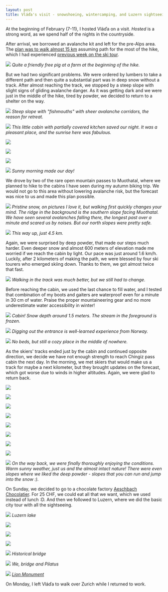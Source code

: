 ```yaml
---
layout: post
title: Vláďa's visit - snowshoeing, wintercamping, and Luzern sightseeing
---
```


At the beginning of February (7-11), I hosted Vláďa on a visit. *Hosted* is a strong word, as we spend half of the nights in the countryside.

After arrival, we borrowed an avalanche kit and left for the pre-Alps area. The [plan was to walk almost 15 km](https://mapy.cz/s/3oP2w) assuming path for the most of the hike, which I had experienced [previous week on the ski tour](https://bender250.github.io/Furggelenstock/).

![](https://lh3.googleusercontent.com/5_zsxOP0FTqC72b4KBPe6EOAOeF0cgqdyAaT55G2uiAFgLPocHo1VV9RoCtB88sii0zrtAbw2ud_MPOvIWg1eOpJSJ5B1XU6TBXdan1Jy4nG67wD-NNSm_0WmGSAfrm0LYY10Ckycf0SL-aXIh9LXCRlEaafjEayCsI_1s7HZsgQvBj4w-9gQzOsOvBUBE0qc9Lt7AxTV66whmbV1-DskccjzqdR8AzOxxhI3fUkoQcqUuOXATpCrxFs4YmZRVmV7i0xyCI5v9NPtZlvL9NjqaIvrWKyou_-4MEe7m8rh4E83J5_TpWxCxGIogRByUwLt1qHf9-Fy5QrFplPyn5RxVl0DgVfaW27RYe_9X-dlSxvmxooZqNc3jI5rRjIhwPGg7YjbYxFt7IZE-ZmafJJomyCi59riYYuCP-nUEdEqFr5Rs2JsmzqSWgSO0-o7BjEGq9vB-lDz1XrUR8qbNd-FeJCXKU00ptiyI2axU9LqEBvICsfXTV4NsQ8aF641nq3kD5FLtHfTZjpUxcNkXs97cmvOgqO1P2O1b5PjLidjZ1RDvSCRPChaivSNxdtg3KeADQ7SpaXXAFh-Rge7gtwGdUC6hKOWGEuyVIDt92mmurDmfe5xBxZ7W_XaFuY2xu1-y3uGd1PV2NVavHipNn92XnOhKzJfWGF=w2160-h1440-no)
*Quite a friendly free pig at a farm at the beginning of the hike.*

But we had two significant problems. We were ordered by lumbers to take a different path and then quite a substantial part was in deep snow without a track. After almost reaching the track, we stopped by a steep slope with slight signs of gliding avalanche danger. As it was getting dark and we were just in the middle of the hike, tired by powder, we decided to return to a shelter on the way.

![](https://lh3.googleusercontent.com/7drN-Kot2hmdxXpGZHFL-e9dEj32X_e1-rMzVNqTCMDGpZyp0Vid1UvsxlwEXSOu3Sc0bA1iwnjoFlK1bGH3sbaSeyIopdF2Z4jwtHUVgouqB-SCPNA-HWBS92kw-MiKFUbxNU4GbBx_jwPcZGVXhlikW1XkQpe2DyRxoy2Zewre3H55m_D-gXtXsDY404gsMutjGs-51TBkvaiczB_nHoUrwWKSuNxSrcGqh9kR2RcX3tmgvZjTPCXshThzw3g9pARnEBk_KH4sw92_Y7ob4bOpDFIRfGqmU-QRGJ7JrLUKP5nhnUbNK0JQ7gQSXej5aPo1bXLg3P_az2RO0kSQUSpN264ap0rABSUGMk_KjEb568GBZFkxjNJCtVD_HXL8rcWk5Id0ZdZYZJtx1kZZD8MuBQAPe35wolJc5l9x6N3P6D7iTgVAsdQjU3O33CXIDbxEUTzQJ4Wgcj3tdXuZqxvQbJZhAqPIqC_5MSgDujETW3jipdtuf1BWNu_6KlkrvPPs3B1q7IYEUfaII5BDgR4h5pUH1WR_b35cptRQpTmmjceLZwvUr4M0blMe_4jz-epLYC9hYipwqCu0lJhaO-U1pGNVzKbP_DgLbWPkWS40Cya5yNFu1Ot16HP2sJzCUW-hMKix7P8UKOxINjMK16po_LZ1ISw_=w2160-h1440-no)
*Steep slope with "fishmouths" with sheer avalanche corridors, the reason for retreat.*

![](https://lh3.googleusercontent.com/QkiNK7OVaH3dD1EvmXD0K_VrXKAhQCeaLkHqQADZ_3Jp5SWxLqGKBLzw8FuYbZZp1e-JH9AxHtBdrbWd5gOYB1zQ3JerzhrGoFSfsk3mlIu5JxqbWvRTnNEfEaYh4f5lYQJ7xrV6ddLJ9lgZyJOnRbogSXg5x49H2UI1aDSVBFmBz6-QRuUSEJEFG4VSp3aVT4PITh9KkYZ7oKxkN4QJ4JR7kq5m2lOyYcKvP_U_jk9wpvtirhhTqbcLc6SMRMBt_WsHdNxWB5WEuIyyqleaPgY7X1jCOpGnNDCf0633V1GQ7p0viuYuxlbM_bwrLDGiR_o4yd_eHfCj0hn39NMsbReRhweUjs40rX0ZykgJbjRmVQi_tkat9FuTigNSOavNitcOWLeetAgaaIV4FZ001dFiMmCyCwb-Pcg-uLlFIvszpEW8dPZDykKGAMBBmxBl48dYvAypGvgj8oeroQZfzrMB70mzMarlYgqh8ubgRXxDOWFVdqLDbW_c1vyGLwyfGT67kJ449dks8hjUOw5JxQaWZEIdzVgNqlUFSU6zBI1BjSVuJ7o7bZ2qM0jJB6ghebEiDUN3B6Jmpvsh9MGJ_rqlaGQqd-St85o8BM2JRM4G1CA9pVXwlRzDss7aIaf_6ctvO6gMUXbzdpfAIdnQcD6MY82GTZyV=w2160-h1440-no)
*This little cabin with partially covered kitchen saved our night. It was a pleasant place, and the sunrise here was fabulous.*

![](https://lh3.googleusercontent.com/sE7jQ4hdrb2e8V4qZ8XXUDZv7Qn6rDJ_-akf2IGdP2ACxVypRWnbhq3No9jacwafPrm2iDpRbd1KJf6C3Nvpgr3avxwtv2mukKqNq3FbRElqfvMQWboMnzwqMOEHw858VacymvmCtvYhA4_ZL4eD9x2TZN8S6r4Nzke-YBtLEiXWwX-shMpKbNIH-dAjt-5oUWWClHGab19_Ev7riMv4U_HcNXiXsiaDYgapkgyWUcZo0yGwcIdXAgBipY14SmX6KMJN5H6BJhJMt6ATkLdKZFH8y7XQPv8fVwLmXLepAWGOIPrYMfQKLRY-j-C64c_iNTIuQem6BTigQvJrB5ks497YQWaJboedeNpDDYa4b0fdKuuHGYbPZvUXZscq-bcHgsz548EJtfPWhVApKSN0LZkcl49oSfeLPFM13j46G34kY895Y29u7cFEsdIlrcH-WukOn0zM1Ua00YDGtS5th5wmc-V33NWR4daHONS9hqwGRuzkhWWB2-luUE9-xvC604bD-zF02ln2tUPEvr4hiBZMEBiV1NmhuMWi3Fj1ltHC2LFwmmNlQOxSaLtYI26CveGkDPo_li9l3WjpiU8Ec4nDsHtjsEsdPDy2hBmRZn7LPoqfzFPas47Fe-KRK-hQmhJln2Fk-r3A1FjmP78x6t-G992xl6See8fpE5aI_9RRcSn_LxZnfVK3ERKbwRS5LEf9qIFlB_rsDRHpyCGodUMorQ=w2560-h1254-no)

![](https://lh3.googleusercontent.com/uwvXbhHpvlVVOWD7Ihj4avFt_YuEv_VHzS0QYtdFeynWsAeYWtrZzShU-dePBmvIA3t4oPtfKUtoQ3A1HQrDV5zRbd6Q_9qSKmelXSXcCX_oRV61KHLa97IoJ2MILxTgSPZyTwJK9vyJpxk6IkCUm7YHjpb928WVaE_YW5JXacAZGxi2uJXoB-5iofuRl8apWi7LgPinJHL2pGgI3saZ2Lr1jlF0buZGHD2fB_Et13UymCHEMLJKKqnl_ptEchz7uXc5vt6j5Vq50FRJKZgLiF6QoONltBolyrslNJppYuXSkrgLzWs4I4sHMjNkNqO0PjpVJ4fBdI58QmAaVBZbxinAmbYTuORuYCMEFFT-lBjBhYWXCIDOQHaQRRqTwCKuQxmONVeS667SQw5ffTaY0pVZnQeBJ9bcGS2ZpsyQcnKbN0R_MKgzi4wAEJZpp6cG1TAR6E-FlwNLI6CrIq9MEcGwlFCR7Q1GOrFE9sM4H24lbsDT7adzdloD82CdPQcOD6GGEzRSV-qt73YTev2KTmKNx9I_JY2edVFYbOVvJvpSZXBGveXzxUorsNkha8kbMmG46C9PcyBPqYYjWRdo3_OV-IbnWXBYoWQ5OQJyhquOtgkaLkys7lT437QGRV9WFFGRa7e4I1eztM2lnLgyp-VJTrWEPeiH=w2160-h1440-no)

![](https://lh3.googleusercontent.com/2Bqjslo-gNSSUugVj7PaeQix9rubrjFg1GLbzXf1a61R4OgfpSEycriU41JYJbQTp30yMX_Qw1WYVXLXAQvMoqAnJ_4P02Leaig3IjEmf7-2XsGcFno2RBa-mnKdhOFtITWbFM0iDDkMA27bAQyB5SZAu9jIM3q58D1vC3wsblvf5mRBe5e6F8BQErjiGDgeyiPlC8V7XMsF4Vo5YypInervDQDsGr6dfmz1FYE_znsOj9XXfApbcU099EVBCIJ3i491dZWP5JCJjT4TyTQThjbwVHwEj7D32606ZIsw-v9bp_eVvVEze8I4N1LwO5ditzDnmyIw-nuNeA874HBSuyeb4JvlApqne2U_Rd8Fbmc7hiJz6h3djb8c1MhiOKQQAAh9YQTlJKmdEKMQ_gPxYWCg1xcy8qkwnkXQ93AksP5UZdicNBMxW5eDeSA3g9hNRhIVGTKCfw8FDLZrcZDJSrpWR_jYo0WYB7zVVu5vAn47SJRBMVoili-hcEERGauXwhu_klBJ6CLiTjA_bWjrokXMdLwGkKlNgTnlisDacnFo2DYhevGGPygQD_pqVzRmg9_EeLSbxQph8f7U5BjTBn334csPrWdSA5KE_mojBkTPamt4MJdZKwzwPCh0tTWkoJV5Ie6pb_AQoiPAs4ZPC9qV-qkadcip=w2160-h1440-no)

![](https://lh3.googleusercontent.com/OQXGL9rnbISn4IrZ5eS-e54KY0aQhZ7oCymRtAphGiV5PLNUP57BeC1lvUb8k-krSc7JyKBVmcVra1CYXjty6GfyeigpU2VtzuotVhONumA8agkRi62mjAyXaQFuCAfL4WOO834dqh0kDOa4AiNx2DCVKEtj6re08x1wllft40XY_mFogRLmbMFfrfZX7lslyX1rVCYczNeB6J1MbDj9X-Lmku9DemSFVEB_L1S8CcG0jdBphdm3cT-KaV9L4JEERfP_P3c4EO8S3gQAvH3z3tXxPU1m0t2mq9IqZzhLo0n6XR9Qep76MlLCROkrcFdTeepDgLuqB5hQd8KtJUeoJbdbJJpyl656pzA_BnLEwqn2j6hTWzICM0nxKkX_zYuWBKyd2Q9LKjN14VGTFZNu9_Isg9KOWTQQ7mo6QxQejY4qkr6TFhcVbpcrgK5l431HeB5bl38-wUGkVk__iHVsYQkc6djcC1dj17OfQAkuxF8K7tsKo1yHPm_AURYmdJWU2EHF2SrHID2k08vc9ugAnUzcZiq935n9gYubebgjpiDCE1l0MbtXhUeU6FOLtyS27M_eFQfGLG2BujmMi4I5Mh7Zy4TfJkJTYY_7_OCM4hk7s7fpkBIlnwfW9WqOw0y2-N_y5ubsXyQPOgWxa17xKsGUiP89N1E6=w2560-h872-no)
*Sunny morning made our day!*

We drove by two of the rare open mountain passes to Muothatal, where we planned to hike to the cabins I have seen during my autumn biking trip. We would not go to this area without lowering avalanche risk, but the forecast was nice to us and made this plan possible.

![](https://lh3.googleusercontent.com/9GDG8nYOdnNpRBmPIlCOwKCTGb3C9C-tRT8V5tKRM5x-jyb5XNjFQuTuJg8mJShdC35LYDLTw4fOLZVfK3Ww1SNeSShaHKNwJCu6dVsoXfsgyGzoAPW7Ijn88eS4aZ0xcW5aQyFgKCldJ9n7UNQPg1AtlAm5gfaqVnKWGKjZixUZA1aSxeDgKBj5H2GDCqC_3FGmCCM8vn6UWip2a_AEcW6YquIeyt-5JQdu1p1LAc_uC5CFFEtyCqhXvrxtH3d6glwYem_HM0gsOU3fVCBUW5Qztb2AVM-L5UqxuEdPmnifAdcW1QxrAMJ46QoGmXZD1sOjYpN9s4iIxfkz6swQvh4RzzcAaNY-HEYrdKZOzTPvdoA5hpM6IlOVTiVi6GJlExD9YWe-M-pJ4wMz5CrB5W3vog-S--JEisAPSglO4fSCw5k9iPOe0E1zBnwubzotXyiusymQWwZkxWyY1q_m6kBDQHx713oVnclQospFxqlRswRKr_C7scFrJDjs36c3er5TD8daVWimNB-BhhkyBjulCrP1voxoy221P2nM1q5eMTr30oALj_MK3rLphwoGYTux_oCyUNdhpUZ2YrNS9oP1AMrJFDiQMVDXKY9uiaL0CjLACWGKfWM4nXAr8e-W4J-imwt0q25jyxcHMqwBTff5_R0nmrRg=w2160-h1440-no)
*Pristine snow, on pictures I love it, but walking first quickly changes your mind. The ridge in the background is the southern slope facing Muothatal. We have seen several avalanches falling there, the longest past over a minute and scared us by noises. But our north slopes were pretty safe.*

![](https://lh3.googleusercontent.com/9WcI6niUUsAJMzimU8KzSxo4JRbHacDn2Kj9zCtFbAQjfs6eeHu7zFgQaEM2DDgqshOMvR1s14h_BY1UIfJxOeBIUFGcoYzfn-Y46CwEgl2L0fQXZyEo0rPKpltevmGi2Y3zj0CPjVV6PQjhOD2V4llu7R9xOdw-njtAZ8_pmg3104_dDKUXbHcojvIfjQTh23lhqazdjIplVyzIbmXaa9sV_NznlbkG5bhQ5BhEeukHQmPjaQ0Q7DNhif8uz0WLQ5C4MQG0yivp1fdcbQhUzX5S2mHVjircFFcIFLMAVDCIlK2aWZs9_q2SAVKB103_ZZiaQ3OAD-nQ2CVokETre3TWqHiALGE7SEmzc4vFiYQy3L2ld3B2foUDthktixysImrX45aFCluiPXe4CKRyd_ITaIrYYnpzakXT993Rc_32Bn2xrkNyAcNb_bNx2AGh89pXqhLbLjvbDu35uftpSMfL7V7nuK5-CF2R5r21PKVjTZU37EjWH1x7sR98sSbZ1_RNbJZWZcEksy4MGy0reTADhjv90oxiFKgv6gS_VT16cFfDw9Z9ycUQB31buemtzHWHWkG0EVZuD_b28EjoJa7_7D62bwzsGCgkAYwpLkRUp9aDL3kys5LfaVj-4h-T4E53abjmHLpmGKqlX1Y1YtzE8ZNlGjn-=w2160-h1440-no)
*This way up, just 4.5 km.*

Again, we were surprised by deep powder, that made our steps much harder. Even deeper snow and almost 600 meters of elevation made me worried if we reach the cabin by light. Our pace was just around 1.6 km/h. Luckily, after 2 kilometers of making the path, we were blessed by four ski tourers who emerged skiing down. Thanks to them, we got almost twice that fast.

![](https://lh3.googleusercontent.com/F86QDWKHJzRyB81PmRuUbmHfYuHC_wpXTDzA6VMRX8kyaU6CUlkSTDX7awo2494TPCcsuOUyB3C2sdPLDjLCG_j_-eiBStjOsh41f_FtVHXl_a6Kucn3BhG7Jv0zzTocfxJ0liZOgLrdWEzefAr5hgl1GI0vhhNg3z3jBbst4iNRm7v-v6p4PAMX_C97A0JUVkYcbucObT9n_TCToFeZC0vbDzc70Mzur6zHdAXwW-R3pcz9vfiIe41hEkL2DRgl71v6SqqXiR3b4WZhZ0-hKrXazc-EWu6O3pj-SyCk1lmDN_S_6xdSKoUb3S-mYXao2pcMtz0M4c4UKIKwZqykv4ranwWlVjgiTUzrjIPAg3QGwVQ-GQCkncWdrZRDrO71C5dxogG7cOyyiHIV32s-XHzlwITBRBxBaGEFAX8SJxeSVcWztlZkih97t3L-aQZWFT7sAgzTg4ln8ptw0trXdzksad2byXWikvneOdpVBwhGw17C2q5DI1XTrD2YoqHmKTfoqVaM3G8pYqbCLjkoybAObpjfeIka8BZ9XHYjIThkspr8PlyRPYwGnaDD_Z3CYI_msGRwP3Zz-7h7UFf68YUFJu6mLsLVDaWmkZBEN6h5oPHter9rJbVSdypITx9tqww2toJlMgE3ZgqCfBbOSBlnFkXfIyUP=w2160-h1440-no)
*Walking in the track was much better, but we still had to change.*

Before reaching the cabin, we used the last chance to fill water, and I tested that combination of my boots and gaiters are waterproof even for a minute in 30 cm of water. Praise the proper mountaineering gear and no more underestimate water accessibility in winter!

![](https://lh3.googleusercontent.com/moWR2TXAGjktolFVuScgRMD82w7OY881tCRahPqFceEWgxMHpD_CcNB7688R7dauylU_DA7HDhD0Uotl6IgGuo8I23xc95u4xYUywKRSnNPdNOjKNZxQuVBWEdw2e0UuCjOGaSd0plgfjQDBFd-DMBASRBIkGvp33sLJ3sOKX0rmKRqoDkfLf-LfmAahmbE8B8HShfkopdIPxPcUAadAJoQBJ_cU4k1ar_HUV3-BcLFUSteeZROBuqAJwzEa0nyp5A29FfZ7e3Gkt8ApOzw1UaKRmrMs4xbAEZIAVxunftW2xijY06x8kfMa8A9FVS4QJ3dsIhRSwjgWyzc4OhSvCsBmHZ79eGJnHM_ES3G0RZB_svwWgyp4TLXMVRnWFPWchGu6aD4A7Ftfh3lcpScHupTAKNNwOtIIFlEAX1jQjYrxAXxAuprWnv0g-A8tDUjy7h2uvHcacvA-4VL_es2T6vX9MwaPZ2YrhB-PW4TnzTlguzHmqMr4yiSDyUfDiB_V-0GzZRce8bxhrkwBGquhEQeqCF7ZVxT5ygQcA2cf-EWJJ0VurEF4Juz35zLKQYxO142P92O1AIwnQvnrxcCv01iW2H3079cw-Iwpztm4tolQnx5iToVDhyj3rOPABCeJdseNZk4OvH23uMd8Ikhwq7MTk1wb7osS=w2160-h1440-no)
*Cabin! Snow depth around 1.5 meters. The stream in the foreground is frozen.*

![](https://lh3.googleusercontent.com/IzTn0DYyYhqSIlkeQIIyyPaHMYZRJAupX3cA8r2DguZwdyv_KwVZ01923uNbbTcJnQlTJng0-RbXb8zYdmijRhs80O2s6R58GzgzDFyeBt_zIzK4VcW7XFmWueA-JOHXKP2ZlC8iuBiKQ-Agu_fIPXP7qZzvnTXx8CM39bzgywEgXRpt8jh_BsM2_pZvYTe2W1Bn3RvM_0j9iwhy9MyNDzprkBD9NT7mrg154s8R7hbYJjo-ofjTn4EBOoY4FkhGu6R75Ck9tXRhW95tug-O-4iwmJP09hAk6YQiRHV9whk5C5vtBYrQ-CUHdng_K5p9V_oSlncDOlrOEiAAkuFyc7IGtpSckrklYU6fq3kQwaYPhBoa1kn2j7XUPas0oVcmcKGCz7Toc252rko4M6mu9l5wWndf8eI2JDyTKpPbVJp97FJMX50RtPlMI5EhmKHvIMOJxFTL1hl8qr-KtkfENeHiuieEyhfJBUu6aU3TeGOA8ZeBlcWH0odXdGVSqAcUESbf--nMYDbbOYx1PPs76C3FiEwmzaohaJKkprJji6jyS40XhE8rXESCIgZbMqPeXj0zmBltu39mHWdhsyrd40QHE6robx6Vq0j8giWFKOctrCbt0TE5tlE6MVJ48QhRoz-oXJFmiXLj2T_gJsV46yEJRut2DhGk=w960-h1440-no)
*Digging out the entrance is well-learned experience from Norway.*

![](https://lh3.googleusercontent.com/BmDOBVH6uSIbRTGwLNiUgU3W1cDaCqJHXrY_CKks_XaWfzlupHUStKBGU1iuLmN-w3N9JmGIJfvQv1oPDLLpDSfXQZsJAw6S7517KTiwVRrZCf6pS_VzwoqYh0BQbRzSuwrONA4RAliYTiU-wI-wvtDBuI2nmVvVEKkbY5pUHfGuDsuIjQRae_DDsT4abZ6TyCsavzPLFU4bCMBirY-QzL1oKm1ezGuEuk5OBfKcNaJdi94QlTVLpHhyJZtHgZ8B7lk0tV_ipWTawIxR72HgEIHWya5IK-BJ0lpyXqYCa2MhzoE7BHBJ23x2X1eEAWGWNxEtmZ-f1P6sZZnaLgnfhH8Om9M8o33K6moJWrCLYe24fPQ9JbvEa_7e2Bet0MMAyNxElEYwdagfT1zQVvw6N7LqG4s5eYE4xITG3xZwC2--PD4FPWiUoxok_ZFw7JE0zXnsI3zcOycrW-0wmmx3XeAq0vRf4WnqLJ1BzpMq7gf8bJJcXeTGUMVHs4MRahS-HfIAl4l0cZ2BdycsyhADMGqViS_Jpmrnf3xI9hqZkyGD8DuvXU_oCtyQG0LsQZmRL3flrq6UtTyi3shcWWphrMvG5JuKU0u_Cgfn_HvV1et3AXc5O6hWjmPP-URSDnRHifM0MPCeRMgE9z1wXZ-b1iGyUnkTH_6y=w2160-h1440-no)
*No beds, but still a cozy place in the middle of nowhere.*

As the skiers' tracks ended just by the cabin and continued opposite direction, we decide we have not enough strength to reach Chingiz pass cabin the next day. In the morning, we met skiers that would make us a track for maybe a next kilometer, but they brought updates on the forecast, which got worse due to winds in higher altitudes. Again, we were glad to return back.

![](https://lh3.googleusercontent.com/ozBGfWHtq4YItM3QxFHS2MUC27JHlsmrGB0NmB6ghgKsOlWplWImw1Mp3MfdCAwsKsY1s_gNTv1dnIzle8GFHw3KlCKfFdQA3lQ9omkf8MWwD3kQoxKfbcx9QwOeLDa5ZUqWNBJMPZpGo3dfKnhSMDVWjGEdc2sr2H6x2RGmjKt1rTKjDyFDFoSqvJlkFBMbW4R2xhIpt-LMUd17VSfUirUG2vN-UAU0nRD6844fASRD9on6ga7VBRpSq4E7zRP8MBrAdMjQC6yFa-WdhgNGRt8kbGkMq_SEslGc32fH0QLQR2kZmWd-1gfXsQu1JfeT5wcNGYhMZYgUV5Ogb2YsVQS0kAPL6yrj5HQwA2Ra2TPC7hFffk6aou_ROv0cmtcgerJdl5thZ0zA3uUlDd2-cYQKEJx6cRMc9p2nTp0HTAofAQualflU0LpU7tBILKCq6F_r0yFpjDTe2JsU6znnU2DXtDtYx-HoxCoPjH6VoJ_0ZBEYHSnFEqYdk0v3MXvkBtpW8rcFjorsESFP3c09X248S1rfkkBzNsxlDY2zCcUeFnPojoCqBy98gAXia4lOZ85gbSsBwIdRh1XyBx8ExD0KgzO6hDm_BfchZmOKFWWzh0cix4j_nDEoKhudBBrCyJxI8GjkaNi0yLQlSYNX2pJ_8esa0ElY=w2160-h1440-no)

![](https://lh3.googleusercontent.com/3AxF_4XNfHvQu0b8zqHUcvrfEXqaoYqxBxQnqBQRfwCCVWmK32V5qmuB8kRaDTqvcd0ebxtyQksJWjEYHBi-9cuQOW5-YEatMbgZPQ1GHKWiu9K6WNj2RRQwEadY8so8D_nIVeptKTylHZbUK5JwIwbp1k0zlIAnqn4rSMrIGfWknHj8a6xhXnashqVSf_ZyLQrInDRr2h7zUpHQvg2IMXg32euCrhGX_gCk_Jta5f6R_gaMTRLzbdOnOUu6f-qwpOy7DBTpm98Dwo-99rspE07n7-7ghjeMC1YUc8j10X-qFeyZqEx6u-gXcRsyTk-FHNmCCIurMD9_YjBqdhxtRELN1_yNjZVlQj2JHOfDuHn-JyzG_DE2wKQOO12HUw8iJroJFmxP7w7vgL495Wiq6vvg3X9yjAB8is8LcLs7T2jTuP8yHuX8zyf8eQdgCYoNM4x0Cx4h_QJ8R3A9a2rM6OIeIzPN4FHLtlqLBeJn0OioeIbPkJwQMDlu2o5LHOtKUdK3dDjQnW6pTtdPJx_7NpnQ_mwe2wTFcN7trQvCABwNk_ovo8H5xVF-KXwwkoDKHMEwA72S6S5Vn1yIeTS7GUsn8BkN8VIRKkA0N3N1hkWXAtf226uti0Ko7c11RYnbUEmGaTBdoug0A1Lejal1AaPlK-jPUvO5=w2160-h1440-no)

![](https://lh3.googleusercontent.com/Xp2V1mjW5Abn4HqoXV0GHe5uk-HyqNT0aypyNZYVXbzOyISTKtWD6qw5oL-yv8Q5N-lxLSctV1jCXzAJ6NjE4sqfxbGh2QFXUUOJUdGEQOJkulDXWahPuvmdYQWKg0Ka9hcIATwSrlgDh3GERSUJW_wk09N8jADPrDlDw9jqU3c1gc94u4tOpOSDGkw31lWcEnt0gj_0KAT-ou8gljGJzK7WoMl5qR3EARZDFzvxmORjk_Ans1qjAqBwDOFEvdTxdk6E-QvKQeXZCjKcUo7MbhiEHPV0JfYRamEf9uOwbiksfkXmPuLOkhKZIs706VsH2ogWmN4cWqrNG-cLOTR4-P-pLYj7Tkq5nXl47WdeKY-b8I7iKNF5E6fDSHQ8Fg-9ZGccZFni56MGpYCD5Xw6UNIAIFL91BVaRRcT23L4b_mHYJsJDoWR0e1_A62R4eNrHX-8zkFbP8Zn7CRDk5uqHfxMpkzmvJjrtkfvxedtmGske_zd08YHFpG7VaJWpc-tPBlXnrRlAfht5j-45Ec0-qmkqiK39j5BL3nSxfmd9k726COyw7OvgvWb7kCkJ8R--uEhmE4_gVfcO05iSA13R__s1xWQ02u-wF3c_C8cugBqXCs6sv2MY0M7kVy-h-8xvDOjPknSGf9so_xMEfAolnPU0ijgY5Kb=w2160-h1440-no)

![](https://lh3.googleusercontent.com/oXNudiXH4_iVtFE7Iyp4MaGGreuUCWzXkcTtZpeCmIT7-bQI0Awll6U3dui4LoOb26hbiRcVbE6ZQ_OXpBmZMs92mLR33dXIkcg2ScO2h6biZqvb4JKeer2YiV7c_xz_EyhUCHBs_47QX9ph7ZHhVw_WbBKUtO_aq-Bltp_0r12784WmG8odlRWz3CdXVvdIMNXRmx5X23v0D-b2ky5w9WcmFyAo1JNASIy89UQQ1C8Rl1xbUnTZITTFYNHqXRAfunM_XsaWk2KP8PfGvstYnJWGW8JVSB83e4TVCJnreE_RwY5rckBNqi-7r6V_4UZHHKBL4Vj2uqmEmDc8ORbsjVOyTeUI7B2fMdRIM7wA0i4etX6SVW5ImmEcSXcQ7rF6SxvWbB0ABpJkKrcf8ngZjZolJlrCAzms2XFwN1Dm9Yvbz3JVsww4VnC1mEiBDadcszj_CQ-JfKhu6H1bZVAg_pHn4AhyrSRmt3TpdXh-kRqo-dwcx1AwnNf4Xn7KxWQfkSnVRFaAfX_GzlGRjqaj_UbiNtyaK9lRbX3WXiOyXynWt97B30a2jrdrhxMhfAD7AGPCi_YZbvJ65Nio840OzEiLDMJEAfCNVAWd0pu2Go0Vhyv6NsFbeVwMun7EeIA3r1WIkJzHnraWUOvVDuAXLEBajE-x4CiE=w2160-h1440-no)

![](https://lh3.googleusercontent.com/APNHX9BIpiw_uhoKU_zzL_RQL2PGM4qkCinMBo_Fpb9VcL4F0WNdVC-WePPuhfQ-UNut0h4Gk9guJpWyvKdfKyxoO1IKHB_QJxBUpsxcZ0WJ8frByGBb1XXxIRgpm7Yw8SReBoPivHU1g5M4k1_hInucZ8fHmlxbnhSzVVecRnpLisjXnNnpIvQpVGHNG0P9xMoHt0X1X_bNMH_U_JpKVp8k8xQV0k_opjeMQzjF7LFSqqu0D7OPTzRh__khz1VlJ56CBeRMGn6jaN0nvLH133jgsgZeY5aGMwOnsaZveU2d4HwD5BmIV2iG6NFCCQqO-H9znJ_HyU4SBGP91qEqohOI2oVAf-w2euWawWiLLo01RNlPgdH3F6nt2Rv904fkFiYqzX_JvpyzAQgHfSnONlj_s-8PFnb_bBXi5geC5hjHCel39P_kr6uGPxdQhGOccOsmIz7VnVuSgsRDP7U0CemT5aM0lL-U9SkpzsKls7e0dOpgxv_LUWvNRGOE3gPBDf0ga0wIUnnpAC2Ubas_cmOxTU-GGwSaB9iShulq6omQrR_14UJxdpUf_9miWsTJmJPayjrw7KroQnPaINwnkjChxCNxXCDAiiXx1AU3Gww5Tqy2DVpHtK8JNeVWvjW11iFPA6rdiTP05QXo3VDTVPE14XZoeyD1=w2160-h1440-no)

![](https://lh3.googleusercontent.com/mIYB-llGxoZRJoQiM2buMNf_GEr-d0qNDzLLJMQB7GyHVydu6ewVdb8YSvR8d_xnPk_qJ_FhLfk2qblhrDI0dj0l2iKahv3NV95ca5SMiImApl8FECUYZxXX0Y8vGToGPNt8HBCy0Cm1ypmmEeCLE_QRxLArYqvNA1kpKhsbW8gX0G9Y9YZ43CeX0IaQ2P2mxIUaCmvkKlS-Dy_44vzufU2G9GQ7BKFHFv16RibuEeD-A2Q63HWcXvZc1eHYiVssUATVWlbI3KJnaJjjKNliBNgoHV255Q4B6ve3wgTc0p7OxvtbaSYDklyaHsi1gBmkRZILBOBvQ_nXKemKfndnc1wcHYpZOlLKI0Cn0O4tBkgUiGKXAooS2uCmQYUakI6gyh7AcBtDDmWiWO7N0jTF6r-PyF9FaAO5zC2H2trMTbc5ka_a03-9vI4lG5wTLajvkK4so3tYQ--DaF3yO63zAq74UPmQA6nJBrxZ6HZme2ZTPsrUY3jzhD1EKzazawqYK7DiIhlUDygVdpEdb9yzeN91gOZ3nueWLeB_DcN_X3ADaJkmaMlxhru9-Fl1mz5dLx5sfYZfNEn5f7VXkn-_QtYO8GvB3h_IEg-HqTmribwVGdN-7OwKdgHTSefEqC8GuLjBujiSI-YN8dx1lBc7nouFOcFt9zt0=w2160-h1440-no)

![](https://lh3.googleusercontent.com/gxFP2qD1puH3xdYjoHPIOz2pe7Y7ZAIUYqSKIvKa29XJttn4wrEMN6bW4kfru-cxcCMjQkvPZDLdV9Owvddi-H4bEIB4vlxdaU3TktsGMf8L6fr2_jvsL1wnbKL7atzMNZWNY844Q_DHfvPNDfHvZguupyLvCIlBfUs0xdKsz82UAfEgCk1o_WRzhTQrqqjab3XV7ncBBq-Nn2ZaDJA8k6-fgY5yYKvquU_1NnEwr9Yw-TtVBJrPFNrNYub841K3iJEYgEvIjhQbwYcwVjHASSpCZFE1fXzwtaL_Sc0eWTbH4lOvBOMKmShzOo4Y0qJQ-JWHVNB7BdtZbOIzmvtN07K9YR2IuBY7fcZWRmbqxIjgyfX-spFmo0x_i1N2dVNJlMk5sakr58NTrVbSq04GwysQMuJ6gc2__F9zpsvI8-uQhJB7LGtPOir3zWCGwS6Ld0OXm2pV10Oeot53Yv4XeJK9vG6H10FJPimA9YguQwYpEt0FxB0e08-edXUfKIJ4pQQSg1XGp11od7YFNqlo60mWdafLQIqOzPYD0jPKDHZHxQbPRCr7sszd4mBqI8Sqi9vKyBz1pFPDqfNtSL1S2FX9pz-wdd5E6wz_VyCkRNXpdLtr4IfC1oAbwIG7nu3JzDWnfXFkPp3w8OBbjDOIwI7mkAIb92k7=w2160-h1440-no)

![](https://lh3.googleusercontent.com/P0KgVjsDcQ3lQeDRlZ-qMrPnwpW6Ibg14LzoGVmq1qB0Wag5THfQSCOxOJCvNC5G0teBse2EH2j9V24nge2FQq5eFciPR29YvOTNhEMT1AbgJxhoT14CUtyLMYogBJ0b7EraA4rdPbsplBJj1-3k8pxCs7DHNbDz7bOdq75GMaB13vXrBvwTA8xJ9bex5h0ArnyP-Jf2g736drd_6Oi3660qIFqKNYD3Erq5ixKqK93zy55JyDkYWik96CS5zBwhrt5DQR4EGFAmXCH_0vF_FA_HTLIz1cv-b8Xys8DQWh4Dmd41bhgBGX2pmu8Wm3OFy5tV8H0y2mbmwL45umZH1T0WZ5Bb-bzgp42-OQUce0U-RRBNZPwZbj5yC3TwoIcP-2SmiYVikoYobcvtF7mt2DMA3dpumhZBHh2Upi7oZrg7lxvnrOhmfzkDBqI2B6VF4gXsoFDSERQLi0zfT30blE96qdGLBObpvwM5acc2w7IIwmZXp_zv6IWxXDHqk6S5QlWx6PY93v7OrQO9CPKe4p-8aUDINZ5qzvA5Sv8cKTh0mK_0yCWQAm1KIHqaEcOqrCMFrfMWRFGdi9LldI_4-4ODH_2ELowsKP2nr_EEikJGQ5Dx9eop9Nfz50evABe557bTd0wRHYUSLO0NInLlwGRmCGlrDgL-=w2560-h1157-no)

![](https://lh3.googleusercontent.com/EutBWh2xciRQyLgyEcz6bnqzrme-vd5-s7qt8PxELyvtxI9eq-RlJ-kqZWNIBVTBoY8_Ny4nmGN2lhCKxax-o64z63JCH4ncoJt-LrUmrHbXtpmqR_AKq_DT4I1PE0SOMHxMWcBulv7MGBfjaG5Jl0-MG82BDHQftBjIFm_Hlo4sRiKUlfGsIj4zaVVFgqZ-rsJ7Xk8_RDExJN0ZtXK7zx0V_FacJCk9HCoPugGeTjdmFT2ti9sCwYhZeMcy5qDlE2rq1GfAJvr4gDMv5SlY2sKkSk7tfEClhosw8RccAhINxKWPg1AmayjZAZM7njF0kR21gYXvJyj2OUAZTFCoBNyt0Sh7YIGT0Mr9zIz8-4DH3i9C-vqnCFD5NC5eWLt6GZIpST18jb167zVDH19D9kDr5SkJLvPB19EvSlOovEwp9LDWYPpMxxG0WV7OIRjjifnbldAYg7LsUCS3oyakIMiqxu58JjViYuUOxmokWBjIO8jmP6k-ho2bdCxvqwFzmgSHjX__2bCFy9iXY1zt4YfswsRLf-xxcNLatDNwbGr65zUMTF_SD62PW89QnDTzmXIXT1dcdLEPtAmI3108vwUCJyCqQQ7E2E030qWn0p4qoZflO-SVBKJ3JbxagFGdLNS4QC1UVEOq4lWkBgXr6GQB7_p11Y7O=w2160-h1440-no)
*On the way back, we were finally thoroughly enjoying the conditions. Warm sunny weather, just us and the almost intact nature! There were even slopes where we liked the deep powder - slopes that you can run and jump into the snow :).*

On Sunday, we decided to go to a chocolate factory [Aeschbach Chocolatier](https://aeschbach-chocolatier.ch/aeschbach-erleben/chocowelt/). For 25 CHF, we could eat all that we want, which we used instead of lunch :D. And then we followed to Luzern, where we did the basic city tour with all the sightseeing.

![](https://lh3.googleusercontent.com/QP2MHg-O7G7tQMOkhdYktzMYtohe8hcyRcSDDUylms54BtAIJLLWN0N5mv9STV6fPW_VVvep5KyydQYKYdNviy_pFpq4tiNlt2X138hW_qOXrfP_GaIBntY3aE7U9YVg7v09rPKUNUB4chSjnbABrVnbtw1YEvWu29qGtOl02QLyCNyv0TI505fNxa9Vksko1miHiVAUQOY74lIidlOn5k--rXhVA0GCPuZDiG0Sp57bFX1PNCS1CIE-QUx3P4qoKpqxmTWQm6X4D6dZfYM0HRbexbBmsfATUKDorUZzP72P3izX_XtV1ymnnAhCBeYmHk4OJ5ohhFoHC3Igrb0j55yyrXzQbx8Us2LgRR1NIVyb-fYyJYdKYvMMiI_GVUWFtUa8FLzKKz3jxslBLE7Qz5JTIWFIZipOQy4DgrGDlxE6H2FNIVKXaO6q8m9e60na1-Hyn386VoRAq0f1Gc2m1UAomntEnyHHTWTBIiATMXmeyb9cDpHI3UpZ_sNUphCfAHWd6SVsmI1hPPNdsN7pdidSg2cy48Te4jLL0a_DE-W-6NI5E-h9mkwBGErkd37MjGKsRxq6tpfi4FgK7DlMG1wdcgX9LpB8XFdHOXjKqpeDrozAV3pVh5zf2EAk43w8Ru41t0i5JaPk2WwASZzhqZg5stJr0X5f=w2560-h803-no)
*Luzern lake*

![](https://lh3.googleusercontent.com/D8DVoupSkdQyZQdlg7nn5mWKc4DnErdxPXe6FHoBq4bx1wTBxreagKLoxT0z7IxZz4xuYSBzZDXB7JfFr042NY3rhPL4IsHKENFqSY-DPDWOvWzZmiHHkOyAU7zFa8iLAJZka3v6kZlRJOH__BSEn4DbKKw0C07Yu57E5K6tvXbitirfQ8c-v97wG4glfz9vgibB346ikM1rA7f3GWzan0NKhVfTE8I5Wj2rRVsSKsk-tCZe13hIRUoDnTWtYVN_r-Hp66IQ_UIV-6Eugkv7Qy4cNGLo6Cyj6xHBJwndmaNstUXhaYBj4QkvIpY4YKimGVxlztjbxMtz-tUw81tKN4xxqdnvkvQQ6ULbbxHVqexsipDKMRr0iacEDiF_0ydmIm0L0aC_Xy546AGfS67yt_nmacG9VjY7tr6GARzbshv-hRhRDpqpEsVgBe-g91PiA3qq2_WR2jRMezW87JGuQ_t7RSuSOQYELmUHQ7jWFWlBtissBOrI-c15Aa0Ev4lVDHBI7woJe9OEJTFwaTyzElYMZVyJhLioA7jlwtI9vlcZvFLiXLLN7ao4ZjdUfrAoo_WkrSRO_nPNj8KjaFEDkZBBA4BqAEjaiF1nnodff5aGTxfbt3qi9uxmZKzeWeUZHHHi__KnN6B5gCLJP3KUHFxsclFvdjCx=w2560-h1024-no)

![](https://lh3.googleusercontent.com/-ncqU1Wv1-IETzYPay-rdWl36FTgs1MpiHIbUiECM-usFh8lRB9xM8MuA_65l9FYPM0wxnha7h4w8lKJtQ1z9hRJxw3W_O4j7VCHp1hqr6ad5xGRfhnE0OnH-Wnbw_FbTstS9ibM5AZcYF4bM6-_9q3fR90rpcIW_6TOd7x-xA9GlDANIXlLybrzJKgRkTIRMqGjgCsebUTc5yB9hmov32Hd0vwPBO6_yaekgVBHLKdhjAayxuxGJxPKcJa-yuHuHeGMX6guPCwmRrNE4UtSO8vFm0HyoL5gl3KQFuZLloN7CAsP0eLVSFZkwOPFSLM1Y9B4nkllADb1HG6vNJxvaw7Fxzjne1FlOp2vuGehHDHCD6_e4dpU2BVGD03ilmZz_eJGjRUKLkKiZI2uTTNLm9JBnerzA2aqxEJp87WCsGEYnwLoZV-ZuXjx-tTlRE9y0zrSFiD2RBAcGUg1xB9JAfbH69KJv3et8HvhYGiyZQQxgfW4A-v36yd3ZVNQM8BoEOQuzq2FrYqArkxYy9hO8Vgcwj8Dl0El6ZAihnBAC1nIuLaCAPh0Vm-xxsY9GUgsN10gQiDKrHxpwCCc00nkkH7IFhoPrWD0XtVXPxtDnqrzm3fJqKk8hpPtdXYYt7W1hmCcKoFTVUnLTEuGzA80IpNgXHzUNzTQ=w960-h1440-no)

![](https://lh3.googleusercontent.com/mALElNVkSanLLL1f_BjA57g0VzJSpLiDRa1FI3WfaipSLfzACPXeZrLsCSO9pP85YsjWyb6041WPAkGiH3efBcGP8H-OEQ85j9P_0dnDnyjpjseSh-fYJqkHLLQrCW46Nsev7fJYhyPXHG9Swqh6M2r6hxSdkouIftMpXIhyPsWB2XKlYQszazfgq2_XssSneMpXf-RfHIh-_eL7OAJHks8S61P5Se0R92fl4K8r0WvQ_D-0o3pjxkg1XihtJIalOrvk46vuCNL9H0c5gb4ZavH8kW-JRKILyks9JXYqRHRhbsKFzCWugUlTmM3G4CvRzt9tH68vHiO3z9iB8l8EhF1wUefMgHGHFCNIeK3IW6TYj3Rp0sWqofEe9fYOcEyc09nlpgm9e1r4ymq-YyVAylsjTTHIqdQwXGvSdHJkFrMw71i9AK7QhPmAW3HBHkpx8_O1_9PhPaloMOQMcWz7M7DkGqORMem5S-fS-se3SSPikzWiv7PTmU6dk8UB-fM3DkdMDAXzCOX1kPv-9dZKjhIe7CRh6o0-73-UZPWFf75e9cEZQCBQDFnZjavnS_BMFLIadAK8emTxFrH0yRZtyk9dAQpcLNnZF8S67fq-TVA4qGXE9C4Fl3pCTkX2cXPVOtiG3vq82yYWUZbLaG3NXfK6BIoLr54w=w2160-h1440-no)

![](https://lh3.googleusercontent.com/0lWgtKOgtaPLDrsDp8jSQjD71m-XPRwkXPucVvOgXLxxvSOY51MEpfQT-pFZj7WjrwoyMsSny9lTvpyFhJKmz_EqV6v9GiqP8ib1c3ZFGvdMFHKQyUGOh-UVGHMuq6q4tTc6RnGoRaQsUV5vcIszyu9z4emU4tCu8UUWgyHJn9xfT9BiEpniuqJNOA_ZnZB_VoPToyJfh0FA2gg3d7rHndtqbFzEIXAaIFVvuGngKGpMJ3ftXLt5EXNEseFyxMAPYgApJOVWtxuhwneRUBTpktmGFzHchpScRBPw30SOTxT1zxHGOAvVmoxs6ixzYv2VgNtdKGNlMJwziUsByeAizsCsObHpvlinoHSDXhJ28W-b5f5rdEU3RQH1CKdY25Amwr1aYBe70GGgogdcpF7N_NlGbY7kebqqMrv7U_K21b0O7VZiOaBVxOl91OWDuna2yFHoHchNXW9TAMcNL3js5JnC9tsnzeFL9X-1OslkuR_HyoCHwoxQ3BFTnBLc60lPk_HboWCPuSh8Pk0nqUXMgLVqV7CHd93CbMVNIjeUCFiY2TuXLOHntlJ0IsXcEtf4R4wIcWPh4VcZVN2XBsZnyHdNH_hIpMzVlEqwzLstzR7voHOqNpQB1zeAgb43azxF-weQFildrdc88sHa8RQjsHTMgxK00pia=w2160-h1440-no)
*Historical bridge*

![](https://lh3.googleusercontent.com/HDV16i1o-zSq309ZujY-PPNqCxhq-Vh66ALQ5tnsgCzs9Hh5WWSbT2G-HK5PElp-pGDGF9fodcxvUkynt-6ZFjFLiz7vm3Nttp_ILkom135muEKBdgNPR_5NGyeEwf60o71XtMCizlTzVGbS3Hs06zt_m5RYF1-aNuT33ClVxm3gawaCLnMKu6gughU1j1qxswSyVRsGAc1dNpko5ZqZGp00VLJ1PxZ0ZxVwckjgw48twpMxfQX6VNzViEiaweiae3fXU8rWffDoZl0-fp7YkaV-PkBDGYveEY6iqE-JqJoPuZOLO9tEa0c5VGdWn6fp28Q2OHXB0D7Ez6yPq85VmCbcX_EEuswY8dn3xREi7Ry070K-xWN4SDlA7y2KZQBlJVTrvXRyLBbWolwFp_PPHNgwDX3VBVUIukpwl83NH6bAAdHRf1vpMCht9z24Jul8DqRryxYXGA0YyX9qgLJYUXUIhAfJe5_fEBBWcWjXR_VKx-0-AcBXV8tn-Q83sVhZ11ktNA7NPx-SGApj_U1PS6ZKZWnmT52taeKk4geLdaeSTn42QMOYmFtHaX9iAWtv1m_Qh3DSwAtG8WFB_Z0RrRp_ZHRXiRgOO-t41tP0t1kvQbjF8-NhiHWjCfYCFIwidqZ0IUJKNPZG2lelNQT-bkQQvMDU9-HB=w2160-h1440-no)
*We, bridge and Pilatus*

![](https://lh3.googleusercontent.com/J8_Bj2C-zJZCNHKfWAIDRbmEM4YLD0j3JThxjgCI_ARYEvFQC0X8pBoYMO6apBOF83_xD4MVn0i61_OYlpH9oA41WD0c3IXDV7s_9oiGoKh1qb-0sujQWh2m7VNG-y3Pm_Omo5Xh0KNG4ZMB6r7lsGolUP2oAc5VVanKIUctF2FX6CiqN5JE7EAno-1J4DmFaHXO5MneTSKeWldBHkTsaN86HE8glbAvYYZw5eupU70QR5KTBae_o2MTOWtcTrJLCW2UgwutaocD6y8fFzlH4oiUIWB9kKk-DOwtqtzmfFpOzduDASf3Z_oTOShih1CKsKu3xyORON0L6yZ5o1clOToVDhUnlgu5E4PkD-vUr39Kq_R4pcb_KqSsMG0kf0dVny1kS45ofRe2c7kH32Z9E9epXifBUowX_iMKzIQYhV9c2Nw6Y4L2fxusrDmHpfXYBw0ixk2Y-zn8P8fXyEM_7iIMvzG4u-mpXaKypjtxWPfnRavZsgH7Ck1bs0Hej1BZCb9Gth7pCfM2rT6w0jqQ0JJhNV5TWyLEJ2r74Byy4LTacP-rLU257p2YVsdDEkb6sR1GSkFRgOG4k6BIj6mZxDLmrwK2wm0fK9AYKE3pv_YSRgsckgYdm_qnkHSJcZflhAex51dGd1yVKM1HaBRoS0Ran7OMP7dr=w2160-h1440-no)
*[Lion Monument](https://en.wikipedia.org/wiki/Lion_Monument)*

On Monday, I left Vláďa to walk over Zurich while I returned to work.
